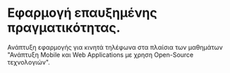 Εφαρμογή επαυξημένης πραγματικότητας.
=================

Ανάπτυξη εφαρμογής για κινητά τηλέφωνα στα πλαίσια των μαθημάτων "Ανάπτυξη Mobile και Web Applications με χρηση Open-Source τεχνολογιών".